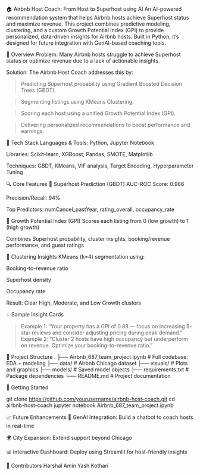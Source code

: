 🏠 Airbnb Host Coach: From Host to Superhost using AI
An AI-powered recommendation system that helps Airbnb hosts achieve Superhost status and maximize revenue.
This project combines predictive modeling, clustering, and a custom Growth Potential Index (GPI) to provide personalized, data-driven insights for Airbnb hosts. Built in Python, it’s designed for future integration with GenAI-based coaching tools.

🧩 Overview
Problem:
Many Airbnb hosts struggle to achieve Superhost status or optimize revenue due to a lack of actionable insights.

Solution:
The Airbnb Host Coach addresses this by:

>Predicting Superhost probability using Gradient Boosted Decision Trees (GBDT).

>Segmenting listings using KMeans Clustering.

>Scoring each host using a unified Growth Potential Index (GPI).

>Delivering personalized recommendations to boost performance and earnings.

🧪 Tech Stack
Languages & Tools: Python, Jupyter Notebook

Libraries: Scikit-learn, XGBoost, Pandas, SMOTE, Matplotlib

Techniques: GBDT, KMeans, VIF analysis, Target Encoding, Hyperparameter Tuning

🔍 Core Features
🎯 Superhost Prediction (GBDT)
AUC-ROC Score: 0.986

Precision/Recall: 94%

Top Predictors: numCancel_pastYear, rating_overall, occupancy_rate

🌱 Growth Potential Index (GPI)
Scores each listing from 0 (low growth) to 1 (high growth)

Combines Superhost probability, cluster insights, booking/revenue performance, and guest ratings

🧩 Clustering Insights
KMeans (k=4) segmentation using:

Booking-to-revenue ratio

Superhost density

Occupancy rate

Result: Clear High, Moderate, and Low Growth clusters

💡 Sample Insight Cards
>Example 1: “Your property has a GPI of 0.83 — focus on increasing 5-star reviews and consider adjusting pricing during peak demand.”
>Example 2: “Cluster 2 hosts have high occupancy but underperform on revenue. Optimize your booking-to-revenue ratio.”

📁 Project Structure
.
├── Airbnb_687_team_project.ipynb     # Full codebase: EDA + modeling
├── data/                             # Airbnb Chicago dataset
├── visuals/                          # Plots and graphics
├── models/                           # Saved model objects
├── requirements.txt                  # Package dependencies
└── README.md                         # Project documentation

🚀 Getting Started

git clone https://github.com/yourusername/airbnb-host-coach.git
cd airbnb-host-coach
jupyter notebook Airbnb_687_team_project.ipynb

📈 Future Enhancements
🤖 GenAI Integration: Build a chatbot to coach hosts in real-time

🌍 City Expansion: Extend support beyond Chicago

📊 Interactive Dashboard: Deploy using Streamlit for host-friendly insights

👥 Contributors
Harshal Amin
Yash Kothari

